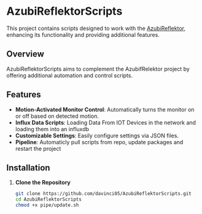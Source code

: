 # AzubiReflektorScripts

This project contains scripts designed to work with the [AzubiReflektor](https://github.com/davinci05/AzubiReflektor), enhancing its functionality and providing additional features.

## Overview

AzubiReflektorScripts aims to complement the AzubifRelektor project by offering additional automation and control scripts. 

## Features

- **Motion-Activated Monitor Control**: Automatically turns the monitor on or off based on detected motion.
- **Influx Data Scripts**: Loading Data From IOT Devices in the network and loading them into an influxdb 
- **Customizable Settings**: Easily configure settings via JSON files.
- **Pipeline**: Automaticly pull scripts from repo, update packages and restart the project

## Installation

1. **Clone the Repository**

   ```bash
   git clone https://github.com/davinci05/AzubiReflektorScripts.git
   cd AzubiReflektorScripts
   chmod +x pipe/update.sh
```